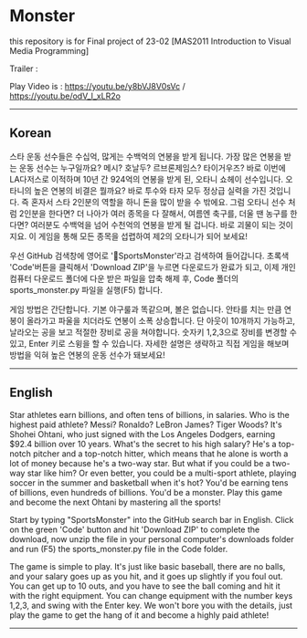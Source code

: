 # Monster
this repository is for Final project of 23-02 [MAS2011 Introduction to Visual Media Programming]


Trailer : 

Play Video is : https://youtu.be/y8bVJ8V0sVc / https://youtu.be/odV_l_xLR2o

---
Korean
---

스타 운동 선수들은 수십억, 많게는 수백억의 연봉을 받게 됩니다.  가장 많은 연봉을 받는 운동 선수는 누구일까요?  메시?  호날두?  르브론제임스?  타이거우즈?  바로 이번에 LA다저스로 이적하며 10년 간 924억의 연봉을 받게 된,  오타니 쇼헤이 선수입니다.  오타니의 높은 연봉의 비결은 뭘까요?  바로 투수와 타자 모두 정상급 실력을 가진 것입니다.  즉 혼자서 스타 2인분의 역할을 하니 돈을 많이 받을 수 밖에요.  그럼 오타니 선수 처럼 2인분을 한다면?  더 나아가 여러 종목을 다 잘해서, 여름엔 축구를, 더울 땐 농구를 한다면?  여러분도 수백억을 넘어 수천억의 연봉을 받게 될 겁니다.  바로 괴물이 되는 것이지요.  이 게임을 통해 모든 종목을 섭렵하여 제2의 오타니가 되어 보세요!

우선 GitHub 검색창에 영어로 'SportsMonster'라고 검색하여 들어갑니다.  초록색 'Code'버튼을 클릭해서 'Download ZIP'을 누르면 다운로드가 완료가 되고, 이제 개인 컴퓨터 다운로드 폴더에 다운 받은 파일을 압축 해제 후, Code 폴더의 sports_monster.py 파일을 실행(F5) 합니다.

게임 방법은 간단합니다.  기본 야구룰과 똑같으며, 볼은 없습니다.  안타를 치는 만큼 연봉이 올라가고 파울을 치더라도 연봉이 소폭 상승합니다.  단 아웃이 10개까지 가능하고, 날라오는 공을 보고 적절한 장비로 공을 쳐야합니다.  숫자키 1,2,3으로 장비를 변경할 수 있고, Enter 키로 스윙을 할 수 있습니다.  자세한 설명은 생략하고 직접 게임을 해보며 방법을 익혀 높은 연봉의 운동 선수가 돼보세요!

---
English
---

Star athletes earn billions, and often tens of billions, in salaries.  Who is the highest paid athlete?  Messi? Ronaldo? LeBron James? Tiger Woods? It's Shohei Ohtani, who just signed with the Los Angeles Dodgers, earning $92.4 billion over 10 years.  What's the secret to his high salary?  He's a top-notch pitcher and a top-notch hitter, which means that he alone is worth a lot of money because he's a two-way star. But what if you could be a two-way star like him? Or even better, you could be a multi-sport athlete, playing soccer in the summer and basketball when it's hot? You'd be earning tens of billions, even hundreds of billions. You'd be a monster. Play this game and become the next Ohtani by mastering all the sports!

 Start by typing "SportsMonster" into the GitHub search bar in English.  Click on the green 'Code' button and hit 'Download ZIP' to complete the download, now unzip the file in your personal computer's downloads folder and run (F5) the sports_monster.py file in the Code folder.
 
 The game is simple to play.  It's just like basic baseball, there are no balls, and your salary goes up as you hit, and it goes up slightly if you foul out.  You can get up to 10 outs, and you have to see the ball coming and hit it with the right equipment.  You can change equipment with the number keys 1,2,3, and swing with the Enter key.  We won't bore you with the details, just play the game to get the hang of it and become a highly paid athlete!
 
---
